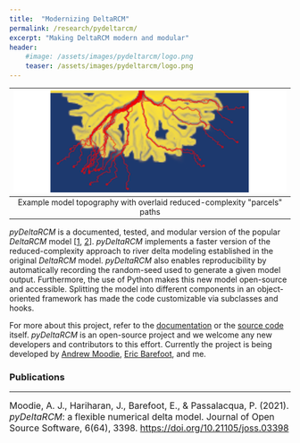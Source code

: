 ```yaml
---
title:  "Modernizing DeltaRCM"
permalink: /research/pydeltarcm/
excerpt: "Making DeltaRCM modern and modular"
header:
    #image: /assets/images/pydeltarcm/logo.png
    teaser: /assets/images/pydeltarcm/logo.png
---
```


| ![Example Model](/assets/images/pydeltarcm/logo.png) |
|:--:|
| Example model topography with overlaid reduced-complexity "parcels" paths |

*pyDeltaRCM* is a documented, tested, and modular version of the popular
*DeltaRCM* model [[1](https://esurf.copernicus.org/articles/3/67/2015/),
[2](https://esurf.copernicus.org/articles/3/87/2015/)].
*pyDeltaRCM* implements a faster version of the reduced-complexity approach
to river delta modeling established in the original *DeltaRCM* model.
*pyDeltaRCM* also enables reproducibility by automatically recording the
random-seed used to generate a given model output.
Furthermore, the use of Python makes this new model open-source and accessible.
Splitting the model into different components in an object-oriented framework
has made the code customizable via subclasses and hooks.

For more about this project, refer to the
[documentation](https://deltarcm.org/pyDeltaRCM/) or the
[source code](https://github.com/DeltaRCM/pyDeltaRCM) itself.
*pyDeltaRCM* is an open-source project and we welcome any new developers and
contributors to this effort.
Currently the project is being developed by
[Andrew Moodie](https://andrewjmoodie.com/),
[Eric Barefoot](http://ericbarefoot.com/), and me.

### Publications
---

<font size="3">
Moodie, A. J., Hariharan, J., Barefoot, E., & Passalacqua, P. (2021). <i>pyDeltaRCM</i>: a flexible numerical delta model. Journal of Open Source Software, 6(64), 3398. <a href="https://doi.org/10.21105/joss.03398">https://doi.org/10.21105/joss.03398</a>
</font>
